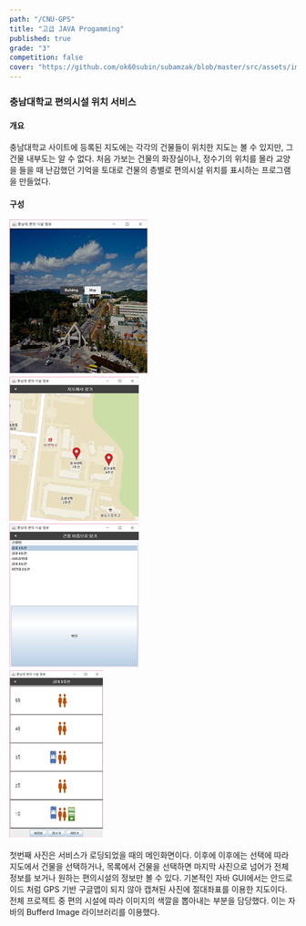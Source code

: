 ```yaml
---
path: "/CNU-GPS"
title: "고급 JAVA Progamming"
published: true
grade: "3"
competition: false
cover: "https://github.com/ok60subin/subamzak/blob/master/src/assets/images/java_main.png?raw=true"
---
```


<h3> 충남대학교 편의시설 위치 서비스</h3>
<h4>개요</h4>
<p>
    충남대학교 사이트에 등록된 지도에는 각각의 건물들이 위치한 지도는 볼 수 있지만, 그 건물 내부도는 알 수 없다.
    처음 가보는 건물의 화장실이나, 정수기의 위치를 몰라 교양을 들을 때 난감했던 기억을 토대로 건물의 층별로 편의시설 위치를 표시하는 프로그램을 만들었다.
</p>
<h4>구성</h4>
<div class="box alt threeimg">
            <div class="row gtr-50 gtr-uniform imgs prize">
                <div class="col-3"><span class="image fit">
                    <img src="https://github.com/ok60subin/subamzak/blob/master/src/assets/images/java_main.png?raw=true" alt="java_main">
                </span></div>
                <div class="col-3"><span class="image fit">
                    <img src="https://github.com/ok60subin/subamzak/blob/master/src/assets/images/java_map.png?raw=true" alt="java_map">
                </span></div>
                <div class="col-3"><span class="image fit">
                    <img src="https://github.com/ok60subin/subamzak/blob/master/src/assets/images/java_list.png?raw=true" alt="java_list" >
                </span></div>
                <div class="col-3"><span class="image fit">
                    <img src="https://github.com/ok60subin/subamzak/blob/master/src/assets/images/java_build.png?raw=true" alt="java_build" >
                </span></div>
            </div>
</div>
<p>
    첫번째 사진은 서비스가 로딩되었을 때의 메인화면이다.
    이후에 이후에는 선택에 따라 지도에서 건물을 선택하거나, 목록에서 건물을 선택하면 마지막 사진으로 넘어가 전체 정보를 보거나 원하는 편의시설의 정보만 볼 수 있다.
    기본적인 자바 GUI에서는 안드로이드 처럼 GPS 기반 구글맵이 되지 않아 캡쳐된 사진에 절대좌표를 이용한 지도이다.
    전체 프로젝트 중 편의 시설에 따라 이미지의 색깔을 뽑아내는 부분을 담당했다.
    이는 자바의 Bufferd Image 라이브러리를 이용했다.
</p>